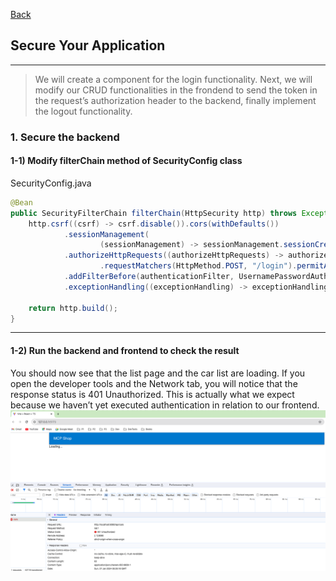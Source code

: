 [Back](README.md)

## Secure Your Application

<hr>


> We will create a component for the login functionality. Next, we will modify our CRUD functionalities in the frondend to send the token in the request’s authorization header to the backend, finally implement the logout functionality.

### 1. Secure the backend

#### 1-1) Modify filterChain method of SecurityConfig class
SecurityConfig.java
```java
@Bean
public SecurityFilterChain filterChain(HttpSecurity http) throws Exception {
    http.csrf((csrf) -> csrf.disable()).cors(withDefaults())
            .sessionManagement(
                    (sessionManagement) -> sessionManagement.sessionCreationPolicy(SessionCreationPolicy.STATELESS))
            .authorizeHttpRequests((authorizeHttpRequests) -> authorizeHttpRequests
                    .requestMatchers(HttpMethod.POST, "/login").permitAll().anyRequest().authenticated())
            .addFilterBefore(authenticationFilter, UsernamePasswordAuthenticationFilter.class)
            .exceptionHandling((exceptionHandling) -> exceptionHandling.authenticationEntryPoint(exceptionHandler));
    
    return http.build();
}
```
<hr>

#### 1-2) Run the backend and frontend to check the result

You should now see that the list page and the car list are loading. If you open the developer 
tools and the Network tab, you will notice that the response status is 401 Unauthorized. 
This is actually what we expect because we haven’t yet executed authentication in relation 
to our frontend.
![unauthorized](https://github.com/Elliot518/mcp-oss-tech/blob/main/frontend/secure/unauthorized.png?raw=true)


